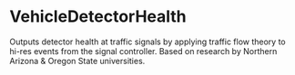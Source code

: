 # VehicleDetectorHealth
Outputs detector health at traffic signals by applying traffic flow theory to hi-res events from the signal controller.  Based on research by Northern Arizona &amp; Oregon State universities. 
